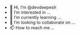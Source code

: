 - 👋 Hi, I’m @devdeepesh
- 👀 I’m interested in ...
- 🌱 I’m currently learning ...
- 💞️ I’m looking to collaborate on ...
- 📫 How to reach me ...

<!---
devdeepesh/devdeepesh is a ✨ special ✨ repository because its `README.md` (this file) appears on your GitHub profile.
You can click the Preview link to take a look at your changes.
--->
